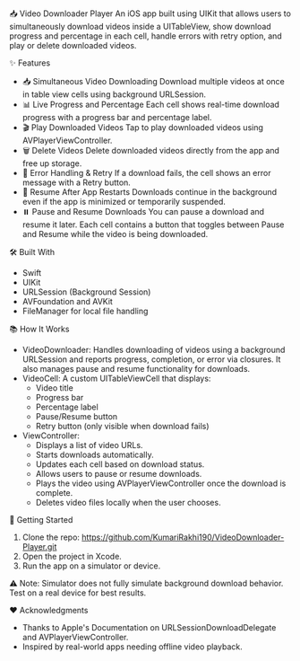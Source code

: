 📥 Video Downloader Player
An iOS app built using UIKit that allows users to simultaneously download videos inside a UITableView, show download progress and percentage in each cell, handle errors with retry option, and play or delete downloaded videos.

✨ Features
* 📥 Simultaneous Video Downloading Download multiple videos at once in table view cells using background URLSession.
* 📊 Live Progress and Percentage Each cell shows real-time download progress with a progress bar and percentage label.
* 🎬 Play Downloaded Videos Tap to play downloaded videos using AVPlayerViewController.
* 🗑️ Delete Videos Delete downloaded videos directly from the app and free up storage.
* 🚫 Error Handling & Retry If a download fails, the cell shows an error message with a Retry button.
* 🔄 Resume After App Restarts Downloads continue in the background even if the app is minimized or temporarily suspended.
* ⏸️ Pause and Resume Downloads You can pause a download and resume it later. Each cell contains a button that toggles between Pause and Resume while the video is being downloaded.

🛠️ Built With
* Swift
* UIKit
* URLSession (Background Session)
* AVFoundation and AVKit
* FileManager for local file handling

📚 How It Works
* VideoDownloader: Handles downloading of videos using a background URLSession and reports progress, completion, or error via closures. It also manages pause and resume functionality for downloads.
* VideoCell: A custom UITableViewCell that displays:
    * Video title
    * Progress bar
    * Percentage label
    * Pause/Resume button
    * Retry button (only visible when download fails)
* ViewController:
    * Displays a list of video URLs.
    * Starts downloads automatically.
    * Updates each cell based on download status.
    * Allows users to pause or resume downloads.
    * Plays the video using AVPlayerViewController once the download is complete.
    * Deletes video files locally when the user chooses.

🚀 Getting Started
1. Clone the repo: https://github.com/KumariRakhi190/VideoDownloader-Player.git
2. Open the project in Xcode.
3. Run the app on a simulator or device.
   
⚠️ Note: Simulator does not fully simulate background download behavior. Test on a real device for best results.

❤️ Acknowledgments
* Thanks to Apple's Documentation on URLSessionDownloadDelegate and AVPlayerViewController.
* Inspired by real-world apps needing offline video playback.
